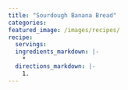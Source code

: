 ```yaml
---
title: "Sourdough Banana Bread"
categories:
featured_image: /images/recipes/
recipe:
  servings: 
  ingredients_markdown: |-
    *
  directions_markdown: |-
    1.
---
```


